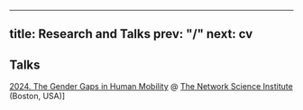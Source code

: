 
---
title: Research and Talks
prev: "/"
next: cv
---

## Talks
 [2024. The Gender Gaps in Human Mobility](https://www.youtube.com/watch?v=eqTcj61zAok) @ [The Network Science Institute](https://www.networkscienceinstitute.org/) (Boston, USA)]

<!-- ## Upcoming Talks



<!--
 # Modelling Human Mobility

 ## PhD Project Objective


## Master Thesis

Recent studies have unveiled the gender gap in human mobility, with women day-to-day travel behaviour differing from that of men. However, the scientific understanding of the factors driving gender differences in travel patterns is limited due to the lack of suitable data. 

The gender division of labour and household responsibilities have been proposed as a possible explanation for the observed gap in mobility. Nevertheless, these hypotheses have not been investigated at scale. 

My first research objective is to quantify and describe the gender differences in mobility behaviour and tests if the division of labour can partly explain the gender disparities. To achieve this goal, we split the analysis into (i) Identify how employment influences the gender gap in mobility, (ii) Determine how demographic features explain individuals’ entropy.

We use a novel pseudo-anonymized and GDPR-compliant dataset containing multiyear GPS traces of half a million individuals and demographics. The gender differences in mobility are studied by computing the number of visits, the duration of stops, and predictability. To study the
division of labour’s effect, we first estimate the individual employment status from the mobility data using heuristic algorithms.

During the development of my master theiss we identifed that the gender gap in mobility appears regardless of the employment status. However, an individual’s employment status strongly affects their mobility behaviour and impacts the observed gender differences in travel patterns. Furthermore, we find a complex interrelation between demographic features and conclude that it is not possible to explain the
gender gap in mobility with a single demographic feature.

> [Understanding gender gaps in employment and mobility using large-scale behavioral data](https://findit.dtu.dk/en/catalog/6251698841bfc310d66878ff) 
 -->
